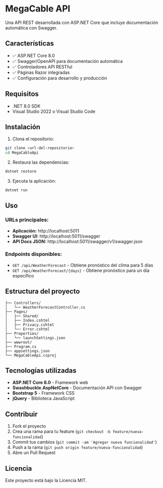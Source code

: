 # MegaCable API

Una API REST desarrollada con ASP.NET Core que incluye documentación automática con Swagger.

## Características

- ✅ ASP.NET Core 8.0
- ✅ Swagger/OpenAPI para documentación automática
- ✅ Controladores API RESTful
- ✅ Páginas Razor integradas
- ✅ Configuración para desarrollo y producción

## Requisitos

- .NET 8.0 SDK
- Visual Studio 2022 o Visual Studio Code

## Instalación

1. Clona el repositorio:
```bash
git clone <url-del-repositorio>
cd MegaCableApi
```

2. Restaura las dependencias:
```bash
dotnet restore
```

3. Ejecuta la aplicación:
```bash
dotnet run
```

## Uso

### URLs principales:
- **Aplicación:** http://localhost:5011
- **Swagger UI:** http://localhost:5011/swagger
- **API Docs JSON:** http://localhost:5011/swagger/v1/swagger.json

### Endpoints disponibles:
- `GET /api/WeatherForecast` - Obtiene pronóstico del clima para 5 días
- `GET /api/WeatherForecast/{days}` - Obtiene pronóstico para un día específico

## Estructura del proyecto

```
├── Controllers/
│   └── WeatherForecastController.cs
├── Pages/
│   ├── Shared/
│   ├── Index.cshtml
│   ├── Privacy.cshtml
│   └── Error.cshtml
├── Properties/
│   └── launchSettings.json
├── wwwroot/
├── Program.cs
├── appsettings.json
└── MegaCableApi.csproj
```

## Tecnologías utilizadas

- **ASP.NET Core 8.0** - Framework web
- **Swashbuckle.AspNetCore** - Documentación API con Swagger
- **Bootstrap 5** - Framework CSS
- **jQuery** - Biblioteca JavaScript

## Contribuir

1. Fork el proyecto
2. Crea una rama para tu feature (`git checkout -b feature/nueva-funcionalidad`)
3. Commit tus cambios (`git commit -am 'Agregar nueva funcionalidad'`)
4. Push a la rama (`git push origin feature/nueva-funcionalidad`)
5. Abre un Pull Request

## Licencia

Este proyecto está bajo la Licencia MIT.
